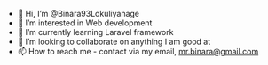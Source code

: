 - 👋 Hi, I’m @Binara93Lokuliyanage
- 👀 I’m interested in Web development
- 🌱 I’m currently learning Laravel framework
- 💞️ I’m looking to collaborate on anything I am good at
- 📫 How to reach me - contact via my email, mr.binara@gmail.com

<!---
Binara93Lokuliyanage/Binara93Lokuliyanage is a ✨ special ✨ repository because its `README.md` (this file) appears on your GitHub profile.
You can click the Preview link to take a look at your changes.
--->
